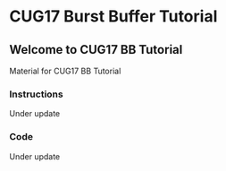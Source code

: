 # CUG17 Burst Buffer Tutorial

## Welcome to CUG17 BB Tutorial

Material for CUG17 BB Tutorial

### Instructions

Under update

### Code

Under update
